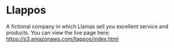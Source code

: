 Llappos
=======

A fictional company in which Llamas sell you excellent service and products.
You can view the live page here: https://s3.amazonaws.com/llappos/index.html

